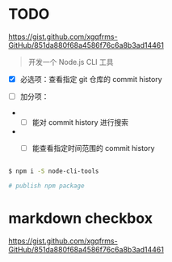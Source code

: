 # TODO


https://gist.github.com/xgqfrms-GitHub/851da880f68a4586f76c6a8b3ad14461


> 开发一个 Node.js CLI 工具

- [x] 必选项：查看指定 git 仓库的 commit history

- [ ] 加分项：
* - [ ] 能对 commit history 进行搜索
* - [ ] 能查看指定时间范围的 commit history


```sh
    
$ npm i -S node-cli-tools

# publish npm package

```





# markdown checkbox

https://gist.github.com/xgqfrms-GitHub/851da880f68a4586f76c6a8b3ad14461


